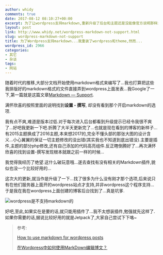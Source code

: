 ```yaml
---
author: whidy
comments: true
date: 2017-08-12 08:10:27+00:00
excerpt: 为了让wordpress支持markdown,重新升级了后台和主题还是没能像官方说明那样解决...最后才发现,那是给基于wordpress官方站点上创建的博客使用的...也真是醉了.
layout: post
link: http://www.whidy.net/wordpress-markdown-not-support.html
slug: wordpress-markdown-not-support
title: 为了Wordpress支持markdown...我重装了wordpress和theme,然而...
wordpress_id: 2966
categories:
- 其它
- 杂谈
tags:
- 网站
---
```


随着时代的推移,大部分文档开始使用markdown格式来编写了...我也打算把这些我排版好的markdown格式的文件直接弄到wordpress上面发表...我Google了一下,第一篇就是这篇文章[Markdown — Support](https://en.support.wordpress.com/markdown/).

满怀欣喜的按照里面的说明找到**设置 - 撰写**, 却没有看到那个开启markdown的选项.

我有点不爽,难道是版本过低.对于每次进入后台都看到升级提示已经令我很不爽了...好吧我更新一下吧.折腾了大半天更新完了...也就是现在看到的博客的新样子...有2015主题换成了2016主题,本来想2017的,完全不懂头部的那张大图的设计含义...小心翼翼的保证一切主题修改的没出错(其实我也不知道到底出错没).主要是插件,主题的部分php修改,还有自己添加的代码高亮组件.反正瞎倒腾好了...再次满怀欣喜的找到设置-撰写发现根本就跟之前一样的时候...

我觉得我经历了绝望.这什么破玩意哦...遂去查找有没有相关的Markdown插件,貌似也没一个比较好用的...

这次大的更新,就当作是升级了一下...找了很多为什么没有刚才那个选项,后来说只有在他们服务器上面开的wordpress站点才支持,并非wordpress这个程序支持...于是我在我在wordpress上面创建的博客后台找到了...真是坑爹.

![wordpress是不支持markdown的](http://www.whidy.net/wp-content/uploads/2017/08/markdown-400x335.png)

好吧,至此,如果实在是要的话,就只能用插件了...我不太想装插件,勉强就先这样了.如果你需要的话,据说比较好用的就是Jetpack了,大家自己尝试下下咯~


<blockquote>参考:

[How to use markdown for wordpress posts](https://stackoverflow.com/questions/44538043/how-to-use-markdown-for-wordpress-posts)

[在Wordpress中如何使用MarkDown编辑博文？](https://www.zhihu.com/question/28276750)</blockquote>
